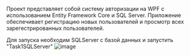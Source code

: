 
Проект представляет собой систему авторизации на WPF с использованием Entity Framework Core и SQL Server. Приложение обеспечивает регистрацию новых пользователей и просмотр всех зарегестрированных пользователей.

Для запуска необходим SQLServer с базой данных и запустить "Task1SQLServer"
![image](https://github.com/user-attachments/assets/7702d354-02bf-442b-afb1-f6e74fafb9b7)
